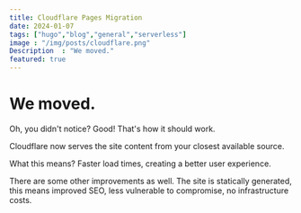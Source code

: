 ```yaml
---
title: Cloudflare Pages Migration
date: 2024-01-07
tags: ["hugo","blog","general","serverless"]
image : "/img/posts/cloudflare.png"
Description  : "We moved." 
featured: true
---
```


# We moved.

Oh, you didn't notice? Good! That's how it should work.

Cloudflare now serves the site content from your closest available source. 

What this means? Faster load times, creating a better user experience. 

There are some other improvements as well. The site is statically generated, this means improved SEO, less vulnerable to compromise, no infrastructure costs. 

